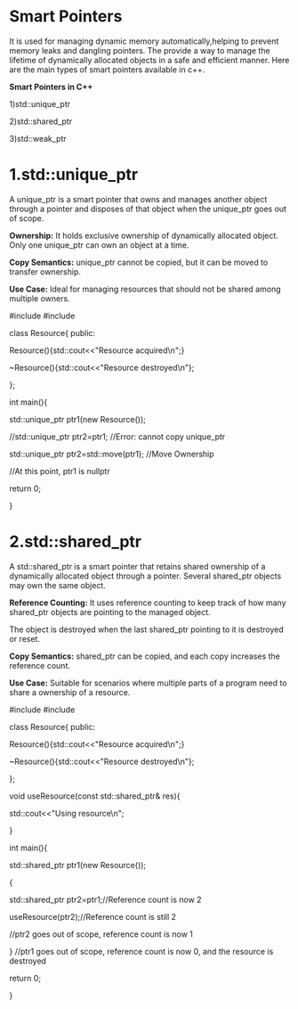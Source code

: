 # Smart Pointers

It is used for managing dynamic memory automatically,helping to prevent memory leaks and dangling pointers.
The provide a way to manage the lifetime of dynamically allocated objects in a safe and efficient manner.
Here are the main types of smart pointers available in c++.

**Smart Pointers in C++**

1)std::unique_ptr

2)std::shared_ptr

3)std::weak_ptr

# 1.std::unique_ptr

A unique_ptr is a smart pointer that owns and manages another object through a pointer and disposes of that object when the unique_ptr goes out of scope.

**Ownership:** It holds exclusive ownership of dynamically allocated object. Only one unique_ptr can own an object at a time.

**Copy Semantics:** unique_ptr cannot be copied, but it can be moved to transfer ownership.

**Use Case:** Ideal for managing resources that should not be shared among multiple owners.

#include <iostream>
#include <memory>

class Resource{
public:

Resource(){std::cout<<"Resource acquired\n";}

~Resource(){std::cout<<"Resource destroyed\n"};

};

int main(){

std::unique_ptr<Resource> ptr1(new Resource());

//std::unique_ptr<Resource> ptr2=ptr1; //Error: cannot copy unique_ptr

std::unique_ptr<Resource> ptr2=std::move(ptr1); //Move Ownership

//At this point, ptr1 is nullptr

return 0;

}

# 2.std::shared_ptr

A std::shared_ptr is a smart pointer that retains shared ownership of a dynamically allocated object through a pointer. Several shared_ptr objects may own the same object.

**Reference Counting:** It uses reference counting to keep track of how many shared_ptr objects are pointing to the managed object.

The object is destroyed when the last shared_ptr pointing to it is destroyed or reset.

**Copy Semantics:** shared_ptr can be copied, and each copy increases the reference count.

**Use Case:** Suitable for scenarios where multiple parts of a program need to share a ownership of a resource.

#include <iostream>
#include <memory>

class Resource{
public:

Resource(){std::cout<<"Resource acquired\n";}

~Resource(){std::cout<<"Resource destroyed\n"};

};

void useResource(const std::shared_ptr<Resource>& res){

std::cout<<"Using resource\n";

}

int main(){

std::shared_ptr<Resource> ptr1(new Resource());

{

std::shared_ptr<Resource> ptr2=ptr1;//Reference count is now 2 

useResource(ptr2);//Reference count is still 2

//ptr2 goes out of scope, reference count is now 1

}
//ptr1 goes out of scope, reference count is now 0, and the resource is destroyed

return 0;

}











